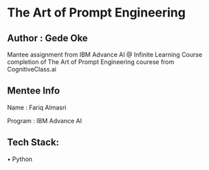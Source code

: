 # The Art of Prompt Engineering

## Author : Gede Oke

Mantee assignment from IBM Advance AI @ Infinite Learning Course completion of The Art of Prompt Engineering courese from CognitiveClass.ai

## Mentee Info

Name      : Fariq Almasri

Program   : IBM Advance AI

## Tech Stack:

•	Python
